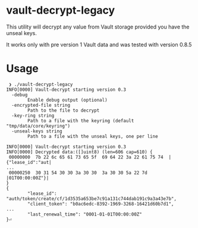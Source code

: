 # vault-decrypt-legacy
This utility will decrypt any value from Vault storage provided you have the unseal keys.

It works only with pre version 1 Vault data and was tested with version 0.8.5

# Usage

```
 ❯ ./vault-decrypt-legacy
INFO[0000] Vault-decrypt starting version 0.3
  -debug
        Enable debug output (optional)
  -encrypted-file string
        Path to the file to decrypt
  -key-ring string
        Path to a file with the keyring (default "tmp/data/core/keyring")
  -unseal-keys string
        Path to a file with the unseal keys, one per line

INFO[0000] Vault-decrypt starting version 0.3
INFO[0000] Decrypted data:([]uint8) (len=606 cap=610) {
 00000000  7b 22 6c 65 61 73 65 5f  69 64 22 3a 22 61 75 74  |{"lease_id":"aut|
...
 00000250  30 31 54 30 30 3a 30 30  3a 30 30 5a 22 7d        |01T00:00:00Z"}|
}
{
        "lease_id": "auth/token/create/cf/1d3535a653be7c91a131c744dab191c9a3a43e7b",
        "client_token": "b0ac6edc-8392-1969-3268-16421d60b7d1",
...
        "last_renewal_time": "0001-01-01T00:00:00Z"
}⏎
```
